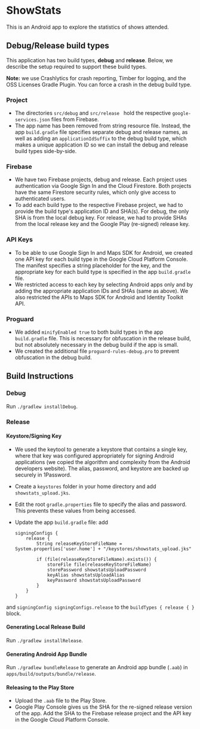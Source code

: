 # ShowStats

This is an Android app to explore the statistics of shows attended.

## Debug/Release build types

This application has two build types, **debug** and **release**. Below, we describe the setup required to support these build types.

**Note:** we use Crashlytics for crash reporting, Timber for logging, and the OSS Licenses Gradle Plugin. You can force a crash in the debug build type.

### Project

- The directories `src/debug` and `src/release ` hold the respective `google-services.json` files from Firebase.
- The app name has been removed from string resource file. Instead, the app `build.gradle` file specifies separate debug and release names, as well as adding an `applicationIdSuffix` to the debug build type, which makes a unique application ID so we can install the debug and release build types side-by-side.
      
### Firebase

- We have two Firebase projects, debug and release. Each project uses authentication via Google Sign In and the Cloud Firestore. Both projects have the same Firestore security rules, which only give access to authenticated users.
- To add each build type to the respective Firebase project, we had to provide the build type's application ID and SHA(s). For debug, the only SHA is from the local debug key. For release, we had to provide SHAs from the local release key and the Google Play (re-signed) release key.
   
### API Keys

- To be able to use Google Sign In and Maps SDK for Android, we created one API key for each build type in the Google Cloud Platform Console. The manifest specifies a string placeholder for the key, and the appropriate key for each build type is specified in the app `build.gradle` file. 
- We restricted access to each key by selecting Android apps only and by adding the appropriate application IDs and SHAs (same as above). We also restricted the APIs to Maps SDK for Android and Identity Toolkit API.	

### Proguard

- We added `minifyEnabled true` to both build types in the app `build.gradle` file. This is necessary for obfuscation in the release build, but not absolutely necessary in the debug build if the app is small.
- We created the additional file `proguard-rules-debug.pro` to prevent obfuscation in the debug build.
	
## Build Instructions	
	
### Debug	

Run `./gradlew installDebug`.

### Release

#### Keystore/Signing Key

- We used the keytool to generate a keystore that contains a single key, where that key was configured appropriately for signing Android applications (we copied the algorithm and complexity from the Android developers website). The alias, password, and keystore are backed up securely in 1Password.
- Create a `keystores` folder in your home directory and add `showstats_upload.jks`.
- Edit the root `gradle.properties` file to specify the alias and password. This prevents these values from being accessed.
- Update the app `build.gradle` file: add

    ```
    signingConfigs {
        release {
            String releaseKeyStoreFileName = System.properties['user.home'] + "/keystores/showstats_upload.jks"

            if (file(releaseKeyStoreFileName).exists()) {
                storeFile file(releaseKeyStoreFileName)
                storePassword showstatsUploadPassword
                keyAlias showstatsUploadAlias
                keyPassword showstatsUploadPassword
            }
        }
    }
    ```
 and `signingConfig signingConfigs.release` to the `buildTypes { release { }` block.
 
#### Generating Local Release Build

Run `./gradlew installRelease`.

#### Generating Android App Bundle
Run `./gradlew bundleRelease` to generate an Android app bundle (`.aab`) in `apps/build/outputs/bundle/release`.

#### Releasing to the Play Store
- Upload the `.aab` file to the Play Store.
- Google Play Console gives us the SHA for the re-signed release version of the app. Add the SHA to the Firebase release project and the API key in the Google Cloud Platform Console.

